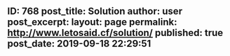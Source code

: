 ---
---
ID: 768
post_title: Solution
author: user
post_excerpt:
layout: page
permalink: http://www.letosaid.cf/solution/
published: true
post_date: 2019-09-18 22:29:51
---